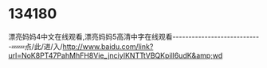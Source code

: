 # 134180
漂亮妈妈4中文在线观看,漂亮妈妈5高清中字在线观看----------------------------💤💤点/此/进/入/http://www.baidu.com/link?url=NoK8PT47PahMhFH8Vie_jnciyIKNTTtVBQKpill6udK&amp;wd
